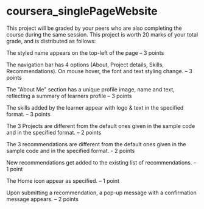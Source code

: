 # coursera_singlePageWebsite

This project will be graded by your peers who are also completing the course during the same session. This project is worth 20 marks of your total grade, and is distributed as follows:

The styled name appears on the top-left of the page – 3 points

The navigation bar has 4 options (About, Project details, Skills, Recommendations). On mouse hover, the font and text styling change. – 3 points

The "About Me" section has a unique profile image, name and text, reflecting a summary of learners profile – 3 points

The skills added by the learner appear with logo & text in the specified format.  – 3 points

The 3 Projects are different from the default ones given in the sample code and in the specified format. – 2 points

The 3 recommendations are different from the default ones given in the sample code and in the specified format. -  2 points

New recommendations get added to the existing list of recommendations. – 1 point

The Home icon appear as specified. – 1 point

Upon submitting a recommendation, a pop-up message with a confirmation message appears. – 2 points
